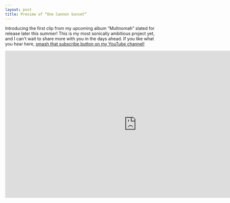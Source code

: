 ```yaml
---
layout: post
title: Preview of “One Cannon Sunset”
---
```


Introducing the first clip from my upcoming album “Multnomah” slated for release later this summer! This is my most sonically ambitious project yet, and I can't wait to share more with you in the days ahead. If you like what you hear here, [smash that subscribe button on my YouTube channel!](https://www.youtube.com/channel/UCpaBX38ztiC2NIAYsYt29yg)

<div class="flex-video widescreen">
<iframe width="853" height="480" src="https://www.youtube-nocookie.com/embed/EaHKNjym9UY" frameborder="0" allowfullscreen></iframe>
</div>
<!--more-->

